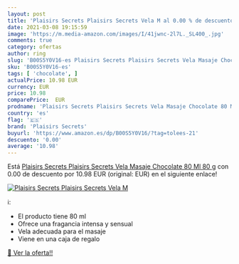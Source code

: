 ```yaml
---
layout: post
title: 'Plaisirs Secrets Plaisirs Secrets Vela M al 0.00 % de descuento'
date: 2021-03-08 19:15:59
image: 'https://m.media-amazon.com/images/I/41jwnc-2l7L._SL400_.jpg'
comments: true
category: ofertas
author: ring
slug: 'B00S5Y0V16-es Plaisirs Secrets Plaisirs Secrets Vela Masaje Chocolate 80...'
sku: 'B00S5Y0V16-es'
tags: [ 'chocolate', ]
actualPrice: 10.98 EUR
currency: EUR
price: 10.98
comparePrice:  EUR
prodname: 'Plaisirs Secrets Plaisirs Secrets Vela Masaje Chocolate 80 Ml 80 g'
country: 'es'
flag: '🇪🇸'
brand: 'Plaisirs Secrets'
buyurl: 'https://www.amazon.es/dp/B00S5Y0V16/?tag=tolees-21'
descuento: '0.00'
average: '10.98'
---
```


Está [Plaisirs Secrets Plaisirs Secrets Vela Masaje Chocolate 80 Ml 80 g](https://www.amazon.es/dp/B00S5Y0V16/?tag=tolees-21) con 0.00 de descuento por 10.98 EUR (original:  EUR) en el siguiente enlace!

[![Plaisirs Secrets Plaisirs Secrets Vela M](https://m.media-amazon.com/images/I/41jwnc-2l7L._SL400_.jpg)](https://www.amazon.es/dp/B00S5Y0V16/?tag=tolees-21)

ℹ️:

- El producto tiene 80 ml
- Ofrece una fragancia intensa y sensual
- Vela adecuada para el masaje
- Viene en una caja de regalo

[🛒 Ver la oferta!!](https://www.amazon.es/dp/B00S5Y0V16/?tag=tolees-21)
